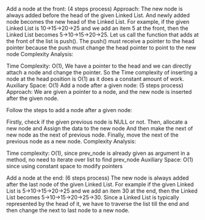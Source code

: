 Add a node at the front: (4 steps process) 
Approach: The new node is always added before the head of the given Linked List. And newly added node becomes the new head of the Linked List. For example, if the given Linked List is 10->15->20->25 and we add an item 5 at the front, then the Linked List becomes 5->10->15->20->25. Let us call the function that adds at the front of the list is push(). The push() must receive a pointer to the head pointer because the push must change the head pointer to point to the new node
Complexity Analysis:

Time Complexity: O(1), We have a pointer to the head and we can directly attach a node and change the pointer. So the Time complexity of inserting a node at the head position is O(1) as it does a constant amount of work.
Auxiliary Space: O(1)
Add a node after a given node: (5 steps process) 
Approach: We are given a pointer to a node, and the new node is inserted after the given node.

Follow the steps to add a node after a given node:

Firstly, check if the given previous node is NULL or not.
Then, allocate a new node and
Assign the data to the new node
And then make the next of new node as the next of previous node. 
Finally, move the next of the previous node as a new node.
Complexity Analysis: 

Time complexity: O(1), since prev_node is already given as argument in a method, no need to iterate over list to find prev_node
Auxiliary Space: O(1) since using constant space to modify pointers

Add a node at the end: (6 steps process) 
The new node is always added after the last node of the given Linked List. For example if the given Linked List is 5->10->15->20->25 and we add an item 30 at the end, then the Linked List becomes 5->10->15->20->25->30. 
Since a Linked List is typically represented by the head of it, we have to traverse the list till the end and then change the next to last node to a new node.
